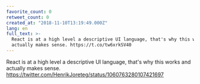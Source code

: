 ```yaml
---
favorite_count: 0
retweet_count: 0
created_at: "2018-11-10T13:19:49.000Z"
lang: en
full_text: >-
  React is at a high level a descriptive UI language, that's why this works and
  actually makes sense. https://t.co/tw6xrkSV40
---
```


React is at a high level a descriptive UI language, that's why this works and
actually makes sense.
<https://twitter.com/HenrikJoreteg/status/1060763280107421697>
